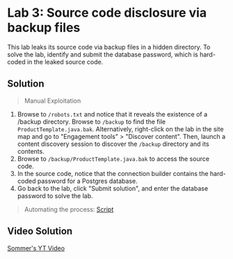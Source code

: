 # Lab 3: Source code disclosure via backup files

This lab leaks its source code via backup files in a hidden directory. To solve the lab, identify and submit the database password, which is hard-coded in the leaked source code.

## Solution
> Manual Exploitation
1. Browse to `/robots.txt` and notice that it reveals the existence of a /backup directory. Browse to `/backup` to find the file `ProductTemplate.java.bak`. Alternatively, right-click on the lab in the site map and go to "Engagement tools" > "Discover content". Then, launch a content discovery session to discover the `/backup` directory and its contents.
2. Browse to `/backup/ProductTemplate.java.bak` to access the source code.
3. In the source code, notice that the connection builder contains the hard-coded password for a Postgres database.
4. Go back to the lab, click "Submit solution", and enter the database password to solve the lab.

> Automating the process: [Script](https://github.com/darshannn10/PortSwiggers-Web-Sec-Academy/blob/main/Information%20Disclosure/lab-03/lab-03-script.py)

## Video Solution
[Sommer's YT Video](https://youtu.be/7LOx7F7rTCE)
